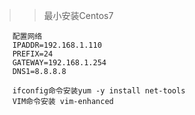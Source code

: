 >>最小安装Centos7
>>>
		配置网络
		IPADDR=192.168.1.110
		PREFIX=24
		GATEWAY=192.168.1.254
		DNS1=8.8.8.8
>>>
		ifconfig命令安装yum -y install net-tools
		VIM命令安装 vim-enhanced
